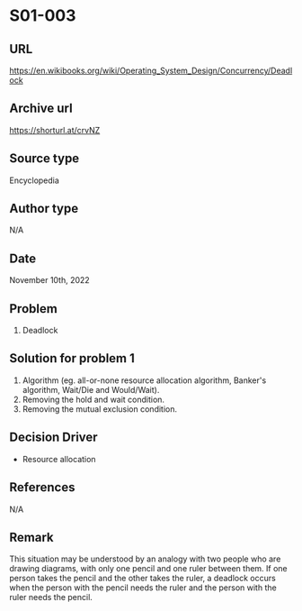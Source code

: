 # S01-003

## URL
https://en.wikibooks.org/wiki/Operating_System_Design/Concurrency/Deadlock

## Archive url
https://shorturl.at/crvNZ

## Source type
Encyclopedia

## Author type
N/A

## Date
November 10th, 2022

## Problem
1. Deadlock

## Solution for problem 1
1. Algorithm (eg. all-or-none resource allocation algorithm, Banker's algorithm, Wait/Die and Would/Wait).
2. Removing the hold and wait condition.
3. Removing the mutual exclusion condition.


## Decision Driver
- Resource allocation

## References 
N/A

## Remark
This situation may be understood by an analogy with two people who are drawing diagrams, with only
one pencil and one ruler between them. If one person takes the pencil and the other takes the ruler, a
deadlock occurs when the person with the pencil needs the ruler and the person with the ruler needs
the pencil.

